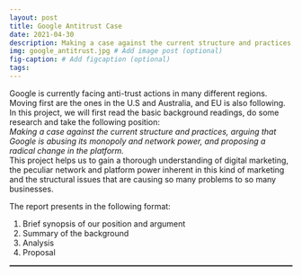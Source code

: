 ```yaml
---
layout: post
title: Google Antitrust Case
date: 2021-04-30
description: Making a case against the current structure and practices, arguing that Google is abusing its monopoly and network power, and proposing a radical change in the platform
img: google_antitrust.jpg # Add image post (optional)
fig-caption: # Add figcaption (optional)
tags: 
---
```


Google is currently facing anti-trust actions in many different regions. Moving first are the ones in the U.S and Australia, and EU is also following. In this project, we will first read the basic background readings, do some research and take the following position:  
_Making a case against the current structure and practices, arguing that Google is abusing its monopoly and network power, and proposing a radical change in the platform._  
This project helps us to gain a thorough understanding of digital marketing, the peculiar network and platform power inherent in this kind of marketing and the structural issues that are causing so many problems to so many businesses.  

The report presents in the following format:  

1.	Brief synopsis of our position and argument  
2.	Summary of the background  
3.	Analysis  
4.	Proposal  

<hr style="border:1.5px solid gray">




